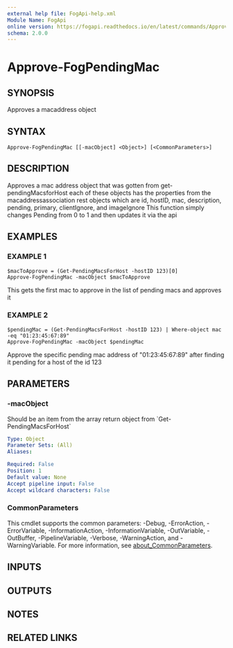 ```yaml
---
external help file: FogApi-help.xml
Module Name: FogApi
online version: https://fogapi.readthedocs.io/en/latest/commands/Approve-FogPendingMac
schema: 2.0.0
---
```


# Approve-FogPendingMac

## SYNOPSIS
Approves a macaddress object

## SYNTAX

```
Approve-FogPendingMac [[-macObject] <Object>] [<CommonParameters>]
```

## DESCRIPTION
Approves a mac address object that was gotten from get-pendingMacsforHost
each of these objects has the properties from the macaddressassociation rest objects which are
id, hostID, mac, description, pending, primary, clientIgnore, and imageIgnore
This function simply changes Pending from 0 to 1 and then updates it via the api

## EXAMPLES

### EXAMPLE 1
```
$macToApprove = (Get-PendingMacsForHost -hostID 123)[0]
Approve-FogPendingMac -macObject $macToApprove
```

This gets the first mac to approve in the list of pending macs and approves it

### EXAMPLE 2
```
$pendingMac = (Get-PendingMacsForHost -hostID 123) | Where-object mac -eq "01:23:45:67:89"
Approve-FogPendingMac -macObject $pendingMac
```

Approve the specific pending mac address of "01:23:45:67:89" after finding it pending for a host of the id 123

## PARAMETERS

### -macObject
Should be an item from the array return object from \`Get-PendingMacsForHost\`

```yaml
Type: Object
Parameter Sets: (All)
Aliases:

Required: False
Position: 1
Default value: None
Accept pipeline input: False
Accept wildcard characters: False
```

### CommonParameters
This cmdlet supports the common parameters: -Debug, -ErrorAction, -ErrorVariable, -InformationAction, -InformationVariable, -OutVariable, -OutBuffer, -PipelineVariable, -Verbose, -WarningAction, and -WarningVariable. For more information, see [about_CommonParameters](http://go.microsoft.com/fwlink/?LinkID=113216).

## INPUTS

## OUTPUTS

## NOTES

## RELATED LINKS
